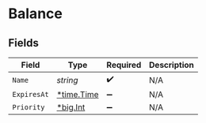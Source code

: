 # Balance


## Fields

| Field                                       | Type                                        | Required                                    | Description                                 |
| ------------------------------------------- | ------------------------------------------- | ------------------------------------------- | ------------------------------------------- |
| `Name`                                      | *string*                                    | :heavy_check_mark:                          | N/A                                         |
| `ExpiresAt`                                 | [*time.Time](https://pkg.go.dev/time#Time)  | :heavy_minus_sign:                          | N/A                                         |
| `Priority`                                  | [*big.Int](https://pkg.go.dev/math/big#Int) | :heavy_minus_sign:                          | N/A                                         |